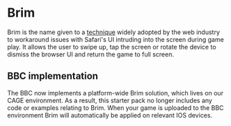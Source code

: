 # Brim

Brim is the name given to a [technique](https://github.com/gajus/brim) widely 
adopted by the web industry to workaround issues with Safari's UI 
intruding into the screen during game play. It allows the user to swipe up, 
tap the screen or rotate the device to dismiss the browser UI and return the 
game to full screen.

## BBC implementation
 
The BBC now implements a platform-wide Brim solution, which lives on our CAGE 
environment. As a result, this starter pack no longer includes any code or 
examples relating to Brim. When your game is uploaded to the BBC environment 
Brim will automatically be applied on relevant IOS devices.